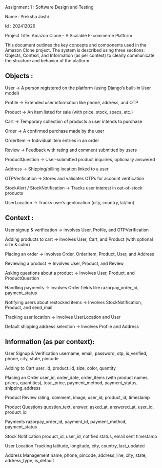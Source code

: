 Assignment 1 : Software Design and Testing

Name : Preksha Joshi

Id : 202412029

Project Title: Amazon Clone – A Scalable E-commerce Platform

This document outlines the key concepts and components used in the Amazon Clone project. The system is described using three sections: Objects, Context, and Information (as per context) to clearly communicate the structure and behavior of the platform.

## Objects : 

User → A person registered on the platform (using Django’s built-in User model)

Profile → Extended user information like phone, address, and OTP

Product → An item listed for sale (with price, stock, specs, etc.)

Cart → Temporary collection of products a user intends to purchase

Order → A confirmed purchase made by the user

OrderItem → Individual item entries in an order

Review → Feedback with rating and comment submitted by users

ProductQuestion → User-submitted product inquiries, optionally answered

Address → Shipping/billing location linked to a user

OTPVerification → Stores and validates OTPs for account verification

StockAlert / StockNotification → Tracks user interest in out-of-stock products

UserLocation → Tracks user’s geolocation (city, country, lat/lon)

## Context :

User signup & verification
→ Involves User, Profile, and OTPVerification

Adding products to cart
→ Involves User, Cart, and Product (with optional size & color)

Placing an order
→ Involves Order, OrderItem, Product, User, and Address

Reviewing a product
→ Involves User, Product, and Review

Asking questions about a product
→ Involves User, Product, and ProductQuestion

Handling payments
→ Involves Order fields like razorpay_order_id, payment_status

Notifying users about restocked items
→ Involves StockNotification, Product, and send_mail

Tracking user location
→ Involves UserLocation and User

Default shipping address selection
→ Involves Profile and Address

## Information (as per context):

User Signup & Verification
username, email, password, otp, is_verified, phone, city, state, pincode

Adding to Cart
user_id, product_id, size, color, quantity

Placing an Order
user_id, order_date, order_items (with product names, prices, quantities),
total_price, payment_method, payment_status, shipping_address

Product Review
rating, comment, image, user_id, product_id, timestamp

Product Questions
question_text, answer, asked_at, answered_at, user_id, product_id

Payments
razorpay_order_id, payment_id, payment_method, payment_status

Stock Notification
product_id, user_id, notified status, email sent timestamp

User Location Tracking
latitude, longitude, city, country, last_updated

Address Management
name, phone, pincode, address_line, city, state, address_type, is_default
